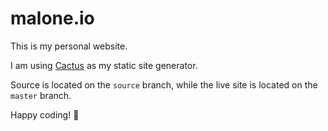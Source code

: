 # malone.io

This is my personal website.

I am using [Cactus](https://github.com/koenbok/Cactus/) as my static site generator.

Source is located on the `source` branch, while the live site is located on the `master` branch.

Happy coding! :space_invader:

